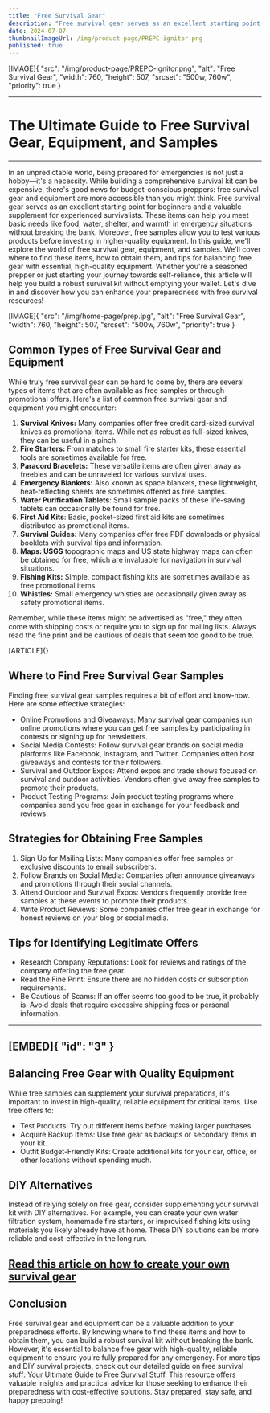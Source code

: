 ```yaml
---
title: "Free Survival Gear"
description: "Free survival gear serves as an excellent starting point for beginners and a valuable supplement for experienced survivalists."
date: 2024-07-07
thumbnailImageUrl: /img/product-page/PREPC-ignitor.png
published: true
---
```


[IMAGE]{ "src": "/img/product-page/PREPC-ignitor.png", "alt": "Free Survival Gear", "width": 760, "height": 507, "srcset": "500w, 760w", "priority": true }

---

# The Ultimate Guide to Free Survival Gear, Equipment, and Samples

---


In an unpredictable world, being prepared for emergencies is not just a hobby—it's a necessity. While building a comprehensive survival kit can be expensive, there's good news for budget-conscious preppers: free survival gear and equipment are more accessible than you might think.
Free survival gear serves as an excellent starting point for beginners and a valuable supplement for experienced survivalists. These items can help you meet basic needs like food, water, shelter, and warmth in emergency situations without breaking the bank. Moreover, free samples allow you to test various products before investing in higher-quality equipment.
In this guide, we'll explore the world of free survival gear, equipment, and samples. We'll cover where to find these items, how to obtain them, and tips for balancing free gear with essential, high-quality equipment. Whether you're a seasoned prepper or just starting your journey towards self-reliance, this article will help you build a robust survival kit without emptying your wallet.
Let's dive in and discover how you can enhance your preparedness with free survival resources!

[IMAGE]{ "src": "/img/home-page/prep.jpg", "alt": "Free Survival Gear", "width": 760, "height": 507, "srcset": "500w, 760w", "priority": true }

## Common Types of Free Survival Gear and Equipment 
While truly free survival gear can be hard to come by, there are several types of items that are often available as free samples or through promotional offers. Here's a list of common free survival gear and equipment you might encounter:

1. **Survival Knives:** Many companies offer free credit card-sized survival knives as promotional items. While not as robust as full-sized knives, they can be useful in a pinch.
2. **Fire Starters:** From matches to small fire starter kits, these essential tools are sometimes available for free.
3. **Paracord Bracelets:** These versatile items are often given away as freebies and can be unraveled for various survival uses.
4. **Emergency Blankets:** Also known as space blankets, these lightweight, heat-reflecting sheets are sometimes offered as free samples.
5. **Water Purification Tablets**: Small sample packs of these life-saving tablets can occasionally be found for free.
6. **First Aid Kits**: Basic, pocket-sized first aid kits are sometimes distributed as promotional items.
7. **Survival Guides:** Many companies offer free PDF downloads or physical booklets with survival tips and information.
8. **Maps: USGS** topographic maps and US state highway maps can often be obtained for free, which are invaluable for navigation in survival situations.
9. **Fishing Kits:** Simple, compact fishing kits are sometimes available as free promotional items.
10. **Whistles:** Small emergency whistles are occasionally given away as safety promotional items.

Remember, while these items might be advertised as "free," they often come with shipping costs or require you to sign up for mailing lists. Always read the fine print and be cautious of deals that seem too good to be true.

[ARTICLE]{}

## Where to Find Free Survival Gear Samples
Finding free survival gear samples requires a bit of effort and know-how. Here are some effective strategies:
- Online Promotions and Giveaways: Many survival gear companies run online promotions where you can get free samples by participating in contests or signing up for newsletters.
- Social Media Contests: Follow survival gear brands on social media platforms like Facebook, Instagram, and Twitter. Companies often host giveaways and contests for their followers.
- Survival and Outdoor Expos: Attend expos and trade shows focused on survival and outdoor activities. Vendors often give away free samples to promote their products.
- Product Testing Programs: Join product testing programs where companies send you free gear in exchange for your feedback and reviews.

## Strategies for Obtaining Free Samples
1. Sign Up for Mailing Lists: Many companies offer free samples or exclusive discounts to email subscribers.
2. Follow Brands on Social Media: Companies often announce giveaways and promotions through their social channels.
3. Attend Outdoor and Survival Expos: Vendors frequently provide free samples at these events to promote their products.
4. Write Product Reviews: Some companies offer free gear in exchange for honest reviews on your blog or social media.

## Tips for Identifying Legitimate Offers
- Research Company Reputations: Look for reviews and ratings of the company offering the free gear.
- Read the Fine Print: Ensure there are no hidden costs or subscription requirements.
- Be Cautious of Scams: If an offer seems too good to be true, it probably is. Avoid deals that require excessive shipping fees or personal information.

---
[EMBED]{ "id": "3" }
---

## Balancing Free Gear with Quality Equipment
While free samples can supplement your survival preparations, it's important to invest in high-quality, reliable equipment for critical items. Use free offers to:
- Test Products: Try out different items before making larger purchases.
- Acquire Backup Items: Use free gear as backups or secondary items in your kit.
- Outfit Budget-Friendly Kits: Create additional kits for your car, office, or other locations without spending much.

## DIY Alternatives
Instead of relying solely on free gear, consider supplementing your survival kit with DIY alternatives. For example, you can create your own water filtration system, homemade fire starters, or improvised fishing kits using materials you likely already have at home. These DIY solutions can be more reliable and cost-effective in the long run.

## [Read this article on how to create your own survival gear](https://prepp.me/blog/emergency-kits/free-survival-stuff)

## Conclusion
Free survival gear and equipment can be a valuable addition to your preparedness efforts. By knowing where to find these items and how to obtain them, you can build a robust survival kit without breaking the bank. However, it's essential to balance free gear with high-quality, reliable equipment to ensure you're fully prepared for any emergency.
For more tips and DIY survival projects, check out our detailed guide on free survival stuff: Your Ultimate Guide to Free Survival Stuff. This resource offers valuable insights and practical advice for those seeking to enhance their preparedness with cost-effective solutions.
Stay prepared, stay safe, and happy prepping!
